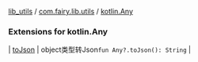 [lib_utils](../../index.md) / [com.fairy.lib.utils](../index.md) / [kotlin.Any](./index.md)

### Extensions for kotlin.Any

| [toJson](to-json.md) | object类型转Json`fun Any?.toJson(): String` |

